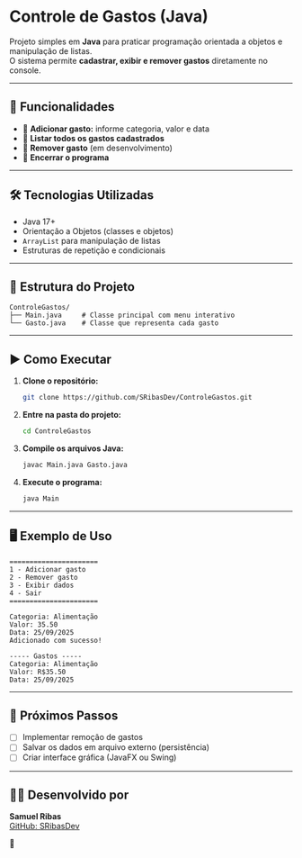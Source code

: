 # Controle de Gastos (Java)

Projeto simples em **Java** para praticar programação orientada a objetos e manipulação de listas.  
O sistema permite **cadastrar, exibir e remover gastos** diretamente no console.

---

## 🚀 Funcionalidades

- 📌 **Adicionar gasto:** informe categoria, valor e data
- 📌 **Listar todos os gastos cadastrados**
- 📌 **Remover gasto** (em desenvolvimento)
- 📌 **Encerrar o programa**

---

## 🛠️ Tecnologias Utilizadas

- Java 17+
- Orientação a Objetos (classes e objetos)
- `ArrayList` para manipulação de listas
- Estruturas de repetição e condicionais

---

## 📂 Estrutura do Projeto

```
ControleGastos/
├── Main.java     # Classe principal com menu interativo
└── Gasto.java    # Classe que representa cada gasto
```

---

## ▶️ Como Executar

1. **Clone o repositório:**
   ```bash
   git clone https://github.com/SRibasDev/ControleGastos.git
   ```

2. **Entre na pasta do projeto:**
   ```bash
   cd ControleGastos
   ```

3. **Compile os arquivos Java:**
   ```bash
   javac Main.java Gasto.java
   ```

4. **Execute o programa:**
   ```bash
   java Main
   ```

---

## 🖥️ Exemplo de Uso

```
======================
1 - Adicionar gasto
2 - Remover gasto
3 - Exibir dados
4 - Sair
======================

Categoria: Alimentação
Valor: 35.50
Data: 25/09/2025
Adicionado com sucesso!

----- Gastos -----
Categoria: Alimentação
Valor: R$35.50
Data: 25/09/2025
```

---

## 📌 Próximos Passos

- [ ] Implementar remoção de gastos
- [ ] Salvar os dados em arquivo externo (persistência)
- [ ] Criar interface gráfica (JavaFX ou Swing)

---

## 👨‍💻 Desenvolvido por

**Samuel Ribas**  
[GitHub: SRibasDev](https://github.com/SRibasDev)

🚀

